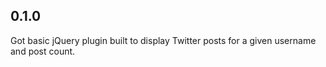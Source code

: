 0.1.0
-----
Got basic jQuery plugin built to display Twitter posts for a given username and post count. 